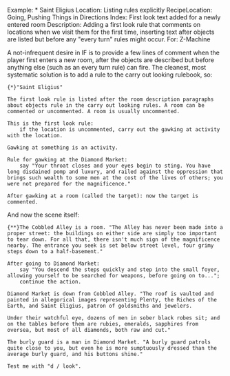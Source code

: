 Example: * Saint Eligius
Location: Listing rules explicitly
RecipeLocation: Going, Pushing Things in Directions
Index: First look text added for a newly entered room
Description: Adding a first look rule that comments on locations when we visit them for the first time, inserting text after objects are listed but before any "every turn" rules might occur.
For: Z-Machine

  
A not-infrequent desire in IF is to provide a few lines of comment when the player first enters a new room, after the objects are described but before anything else (such as an every turn rule) can fire. The cleanest, most systematic solution is to add a rule to the carry out looking rulebook, so:

  

``` inform7
{*}"Saint Eligius"

The first look rule is listed after the room description paragraphs about objects rule in the carry out looking rules. A room can be commented or uncommented. A room is usually uncommented.

This is the first look rule:
	if the location is uncommented, carry out the gawking at activity with the location.

Gawking at something is an activity.

Rule for gawking at the Diamond Market:
	say "Your throat closes and your eyes begin to sting. You have long disdained pomp and luxury, and railed against the oppression that brings such wealth to some men at the cost of the lives of others; you were not prepared for the magnificence."

After gawking at a room (called the target): now the target is commented.
```

  
And now the scene itself:

  

``` inform7
{**}The Cobbled Alley is a room. "The Alley has never been made into a proper street: the buildings on either side are simply too important to tear down. For all that, there isn't much sign of the magnificence nearby. The entrance you seek is set below street level, four grimy steps down to a half-basement."

After going to Diamond Market:
	say "You descend the steps quickly and step into the small foyer, allowing yourself to be searched for weapons, before going on to...";
	continue the action.

Diamond Market is down from Cobbled Alley. "The roof is vaulted and painted in allegorical images representing Plenty, the Riches of the Earth, and Saint Eligius, patron of goldsmiths and jewelers.

Under their watchful eye, dozens of men in sober black robes sit; and on the tables before them are rubies, emeralds, sapphires from oversea, but most of all diamonds, both raw and cut."

The burly guard is a man in Diamond Market. "A burly guard patrols quite close to you, but even he is more sumptuously dressed than the average burly guard, and his buttons shine."

Test me with "d / look".
```

